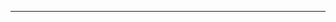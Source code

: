 <!--
CO_OP_TRANSLATOR_METADATA:
{
  "original_hash": "685f55cb07de19b52a30ce6e8b6d889e",
  "translation_date": "2025-08-28T21:02:14+00:00",
  "source_file": "03-CoreGenerativeAITechniques/README.md",
  "language_code": "nl"
}
-->


---

